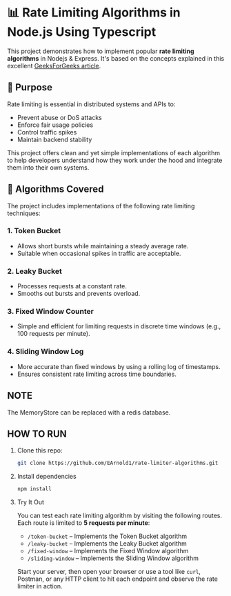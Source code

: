 # 📊 Rate Limiting Algorithms in Node.js Using Typescript

This project demonstrates how to implement popular **rate limiting algorithms** in Nodejs & Express. It's based on the concepts explained in this excellent [GeeksForGeeks article](https://www.geeksforgeeks.org/system-design/rate-limiting-algorithms-system-design/).

## 📌 Purpose

Rate limiting is essential in distributed systems and APIs to:

- Prevent abuse or DoS attacks
- Enforce fair usage policies
- Control traffic spikes
- Maintain backend stability

This project offers clean and yet simple implementations of each algorithm to help developers understand how they work under the hood and integrate them into their own systems.

## 🧠 Algorithms Covered

The project includes implementations of the following rate limiting techniques:

### 1. Token Bucket

- Allows short bursts while maintaining a steady average rate.
- Suitable when occasional spikes in traffic are acceptable.

### 2. Leaky Bucket

- Processes requests at a constant rate.
- Smooths out bursts and prevents overload.

### 3. Fixed Window Counter

- Simple and efficient for limiting requests in discrete time windows (e.g., 100 requests per minute).

### 4. Sliding Window Log

- More accurate than fixed windows by using a rolling log of timestamps.
- Ensures consistent rate limiting across time boundaries.

## NOTE

The MemoryStore can be replaced with a redis database.

## HOW TO RUN

1. Clone this repo:

   ```bash
   git clone https://github.com/EArnold1/rate-limiter-algorithms.git
   ```

2. Install dependencies

   ```bash
   npm install
   ```

3. Try It Out

   You can test each rate limiting algorithm by visiting the following routes. Each route is limited to **5 requests per minute**:

   - `/token-bucket` – Implements the Token Bucket algorithm
   - `/leaky-bucket` – Implements the Leaky Bucket algorithm
   - `/fixed-window` – Implements the Fixed Window algorithm
   - `/sliding-window` – Implements the Sliding Window algorithm

   Start your server, then open your browser or use a tool like `curl`, Postman, or any HTTP client to hit each endpoint and observe the rate limiter in action.
